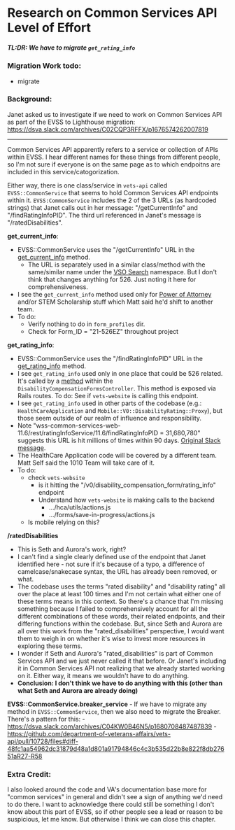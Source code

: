 # Research on Common Services API Level of Effort

##### TL:DR: We have to migrate `get_rating_info`

### Migration Work todo:
- migrate 

### Background:
Janet asked us to investigate if we need to work on Common Services API as part of the EVSS to Lighthouse migration: https://dsva.slack.com/archives/C02CQP3RFFX/p1676574262007819

---

Common Services API apparently refers to a service or collection of APIs within EVSS. I hear different names for these things from different people, so I'm not sure if everyone is on the same page as to which endpoitns are included in this service/catogorization.

Either way, there is one class/service in `vets-api` called `EVSS::CommonService` that seems to hold Common Services API endpoints within it. `EVSS:CommonService` includes the 2 of the 3 URLs (as hardcoded strings) that Janet calls out in her message: "/getCurrentInfo" and "/findRatingInfoPID". The third url referenced in Janet's message is "/ratedDisabilities".


**get_current_info**: 
- EVSS::CommonService uses the "/getCurrentInfo" URL in the [get_current_info](https://github.com/department-of-veterans-affairs/vets-api/blob/master/lib/evss/common_service.rb#L16) method.
	- The URL is separately used in a similar class/method with the same/similar name under the [VSO Search](https://github.com/department-of-veterans-affairs/vets-api/blob/master/lib/evss/vso_search/service.rb#L23) namespace. But I don't think that changes anything for 526. Just noting it here for comprehensiveness.
- I see the `get_current_info` method used only for [Power of Attorney](https://github.com/department-of-veterans-affairs/vets-api/blob/master/app/models/user.rb#L412) and/or STEM Scholarship stuff which Matt said he'd shift to another team.
- To do:
	- Verify nothing to do in `form_profiles` dir.
	- Check for Form_ID = "21-526EZ" throughout project

**get_rating_info**:
- EVSS::CommonService uses the "/findRatingInfoPID" URL in the [get_rating_info](https://github.com/department-of-veterans-affairs/vets-api/blob/master/lib/evss/common_service.rb#L20) method.
- I see `get_rating_info` used only in one place that could be 526 related. It's called by a [method](https://github.com/department-of-veterans-affairs/vets-api/blob/master/app/controllers/v0/disability_compensation_forms_controller.rb#L67) within the `DisabilityCompensationFormsController`. This method is exposed via Rails routes. To do: See if `vets-website` is calling this endpoint.
- I see `get_rating_info` used in other parts of the codebase (e.g.: `HealthCareApplication` and `Mobile::V0::DisabilityRating::Proxy`), but those seem outside of our realm of influence and responsibility.
- Note "wss-common-services-web-11.6/rest/ratingInfoService/11.6/findRatingInfoPID = 31,680,780" suggests this URL is hit millions of times within 90 days. [Original Slack message](https://dsva.slack.com/archives/C02CQP3RFFX/p1678393631109879).
- The HealthCare Application code will be covered by a different team. Matt Self said the 1010 Team will take care of it.
- To do:
	- check `vets-website`
		- is it hitting the "/v0/disability_compensation_form/rating_info" endpoint
		- Understand how `vets-website` is making calls to the backend
			- .../hca/utils/actions.js
			- .../forms/save-in-progress/actions.js
	- Is mobile relying on this?

**/ratedDisabilities**
- This is Seth and Aurora's work, right?
- I can't find a single clearly defined use of the endpoint that Janet identified here - not sure if it's because of a typo, a difference of camelcase/snakecase syntax, the URL has already been removed, or what.
- The codebase uses the terms "rated disability" and "disability rating" all over the place at least 100 times and I'm not certain what either one of these terms means in this context. So there's a chance that I'm missing something because I failed to comprehensively account for all the different combinations of these words, their related endpoints, and their differing functions within the codebase. But, since Seth and Aurora are all over this work from the "rated_disabilities" perspective, I would want them to weigh in on whether it's wise to invest more resources in exploring these terms.
- I wonder if Seth and Aurora's "rated_disabilities" is part of Common Services API and we just never called it that before. Or Janet's including it in Common Services API not realizing that we already started working on it. Either way, it means we wouldn't have to do anything.
- **Conclusion: I don't think we have to do anything with this (other than what Seth and Aurora are already doing)**

**EVSS::CommonService.breaker_service**
	- If we have to migrate any method in `EVSS::CommonService`, then we also need to migrate the Breaker. There's a pattern for this:
		- https://dsva.slack.com/archives/C04KW0B46N5/p1680708487487839
		- https://github.com/department-of-veterans-affairs/vets-api/pull/10728/files#diff-48fc1aa54962dc31879d48a1d801a91794846c4c3b535d22b8e822f8db27651aR27-R58

### Extra Credit:
I also looked around the code and VA's documentation base more for "common services" in general and didn't see a sign of anything we'd need to do there. I want to acknowledge there could still be something I don't know about this part of EVSS, so if other people see a lead or reason to be suspicious, let me know. But otherwise I think we can close this chapter.
